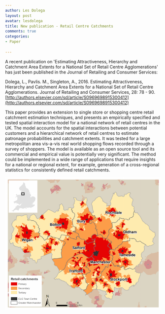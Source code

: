 ```yaml
---
author: Les Dolega
layout: post
avatar: lesdolega
title: New publication - Retail Centre Catchments
comments: true
categories:
- Paper

---
```

A recent publication on 'Estimating Attractiveness, Hierarchy and Catchment Area Extents for a National Set of Retail Centre Agglomerations' has just been published in the Journal of Retailing and Consumer Services:  

Dolega, L., Pavlis. M., Singleton, A., 2016. Estimating Attractiveness, Hierarchy and Catchment Area Extents for a National Set of Retail Centre Agglomerations. Journal of Retailing and Consumer Services, 28: 78 - 90. [http://authors.elsevier.com/sd/article/S0969698915300412](http://authors.elsevier.com/sd/article/S0969698915300412)


This paper provides an extension to single store or shopping centre retail catchment estimation techniques, and presents an empirically specified and tested spatial interaction model for a national network of retail centres in the UK. The model accounts for the spatial interactions between potential customers and a hierarchical network of retail centres to estimate patronage probabilities and catchment extents. It was tested for a large metropolitan area vis-a-vis real world shopping flows recorded through a survey of shoppers. The model is available as an open source tool and its commercial and empirical value is potentially very significant. The method could be implemented in a wide range of applications that require insights for a national or regional extent, for example, generation of a cross-regional statistics for consistently defined retail catchments.

![catchment](/public/images/Man_Huff.png)
